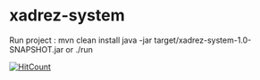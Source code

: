 # xadrez-system

Run project : mvn clean install
java -jar target/xadrez-system-1.0-SNAPSHOT.jar or ./run 

[![HitCount](http://hits.dwyl.com/hellothai/xadrez-system.svg)](http://hits.dwyl.com/hellothai/xadrez-system)

